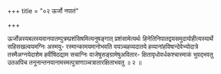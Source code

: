 +++
title = "०२ ऊर्जो नपातं"

+++

ऊर्जोन्नस्यबलस्यवानपातम्पुत्रम्प्रशंसिषमित्यनुषङ्गात् प्रशंसामेत्यर्थः हिनेतिनिपातद्वयसमुदायोहीत्यस्यार्थे सहिसखल्वयमग्निः अस्मयु- रस्मान्कामयमानोभवति वयञ्चहव्यदातये हव्यानांहविषान्देवेभ्योदात्रे तस्मैअग्नयेदाशेम हवींषिदद्याम सचाग्निः वाजेषुसङ्ग्रामेषुअवितार- क्षितावृधोवर्धकश्चास्माकं भुवद्भवतु उतअपिच तनूनान्तनयानामस्मत्पुत्राणाञ्चत्रातारक्षिताभवतु ॥ २ ॥
